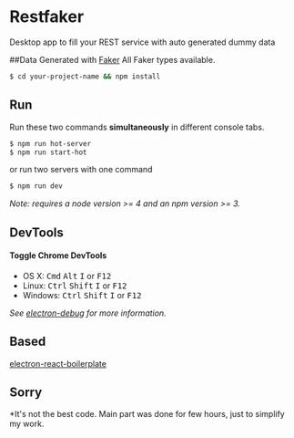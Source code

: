 # Restfaker
Desktop app to fill your REST service with auto generated dummy data

##Data
Generated with [Faker](https://github.com/marak/Faker.js/)
All Faker types available.

```bash
$ cd your-project-name && npm install
```

## Run

Run these two commands __simultaneously__ in different console tabs.

```bash
$ npm run hot-server
$ npm run start-hot
```

or run two servers with one command

```bash
$ npm run dev
```

*Note: requires a node version >= 4 and an npm version >= 3.*


## DevTools

#### Toggle Chrome DevTools

- OS X: <kbd>Cmd</kbd> <kbd>Alt</kbd> <kbd>I</kbd> or <kbd>F12</kbd>
- Linux: <kbd>Ctrl</kbd> <kbd>Shift</kbd> <kbd>I</kbd> or <kbd>F12</kbd>
- Windows: <kbd>Ctrl</kbd> <kbd>Shift</kbd> <kbd>I</kbd> or <kbd>F12</kbd>

*See [electron-debug](https://github.com/sindresorhus/electron-debug) for more information.*


## Based

[electron-react-boilerplate](https://github.com/chentsulin/electron-react-boilerplate)

## Sorry

*It's not the best code. Main part was done for few hours, just to simplify my work.
